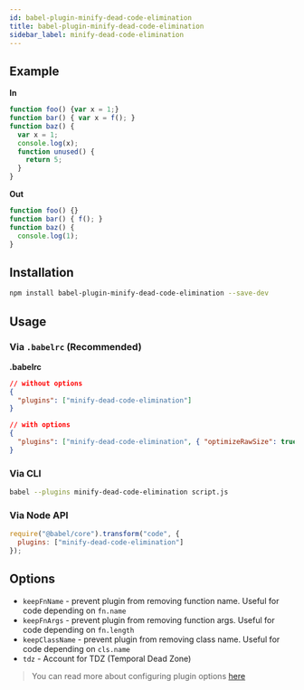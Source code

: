 ```yaml
---
id: babel-plugin-minify-dead-code-elimination
title: babel-plugin-minify-dead-code-elimination
sidebar_label: minify-dead-code-elimination
---
```


## Example

**In**

```javascript
function foo() {var x = 1;}
function bar() { var x = f(); }
function baz() {
  var x = 1;
  console.log(x);
  function unused() {
    return 5;
  }
}
```

**Out**

```javascript
function foo() {}
function bar() { f(); }
function baz() {
  console.log(1);
}
```

## Installation

```sh
npm install babel-plugin-minify-dead-code-elimination --save-dev
```

## Usage

### Via `.babelrc` (Recommended)

**.babelrc**

```json
// without options
{
  "plugins": ["minify-dead-code-elimination"]
}

// with options
{
  "plugins": ["minify-dead-code-elimination", { "optimizeRawSize": true }]
}
```

### Via CLI

```sh
babel --plugins minify-dead-code-elimination script.js
```

### Via Node API

```javascript
require("@babel/core").transform("code", {
  plugins: ["minify-dead-code-elimination"]
});
```

## Options

+ `keepFnName` - prevent plugin from removing function name. Useful for code depending on `fn.name`
+ `keepFnArgs` - prevent plugin from removing function args. Useful for code depending on `fn.length`
+ `keepClassName` - prevent plugin from removing class name. Useful for code depending on `cls.name`
+ `tdz` - Account for TDZ (Temporal Dead Zone)

> You can read more about configuring plugin options [here](https://babeljs.io/docs/en/plugins#plugin-options)
